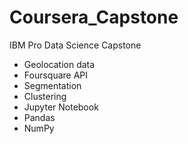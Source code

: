 # Coursera_Capstone
IBM Pro Data Science Capstone
- Geolocation data
- Foursquare API
- Segmentation 
- Clustering
- Jupyter Notebook
- Pandas
- NumPy
